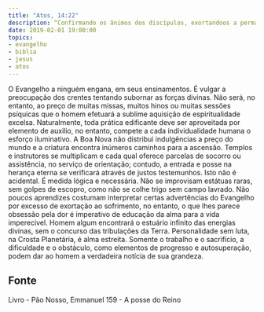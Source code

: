 ```yaml
---
title: "Atos, 14:22"
description: “Confirmando os ânimos dos discípulos, exortando­os a permanecer na fé, e dizendo que por muitas tribulações nos importa entrar no reino de Deus.”
date: 2019-02-01 19:00:00
topics: 
- evangelho
- biblia
- jesus
- atos
---
```


O Evangelho a ninguém engana, em seus ensinamentos.
É vulgar a preocupação dos crentes tentando subornar as forças divinas.
Não será, no entanto, ao preço de muitas missas, muitos hinos ou muitas sessões
psíquicas que o homem efetuará a sublime aquisição de espiritualidade excelsa.
Naturalmente, toda prática edificante deve ser aproveitada por elemento de
auxilio, no entanto, compete a cada individualidade humana o esforço iluminativo.
A Boa Nova não distribui indulgências a preço do mundo e a criatura
encontra inúmeros caminhos para a ascensão.
Templos e instrutores se multiplicam e cada qual oferece parcelas de
socorro ou assistência, no serviço de orientação; contudo, a entrada e posse na
herança eterna se verificará através de justos testemunhos.
Isto não é acidental. É medida lógica e necessária.
Não se improvisam estátuas raras, sem golpes de escopro, como não se
colhe trigo sem campo lavrado.
Não poucos aprendizes costumam interpretar certas advertências do
Evangelho por excesso de exortação ao sofrimento, no entanto, o que lhes parece
obsessão pela dor é imperativo de educação da alma para a vida imperecível.
Homem algum encontrará o estuário infinito das energias divinas, sem o
concurso das tribulações da Terra.
Personalidade sem luta, na Crosta Planetária, é alma estreita.
Somente o trabalho e o sacrifício, a dificuldade e o obstáculo, como
elementos de progresso e auto­superação, podem dar ao homem a verdadeira notícia
de sua grandeza.




## Fonte
Livro - Pão Nosso, Emmanuel
159 - A posse do Reino
